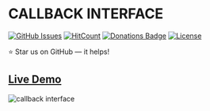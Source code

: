 # CALLBACK INTERFACE

[![GitHub Issues](https://img.shields.io/badge/contributions-welcome-brightgreen.svg?style=flat)](https://github.com/alikinvv/callback-interface/issues)  [![HitCount](http://hits.dwyl.com/alikinvv/callback-interface.svg)](http://hits.dwyl.com/alikinvv/callback-interface)  [![Donations Badge](https://yourdonation.rocks/images/badge.svg)](https://www.paypal.me/alikinvv)  [![License](https://img.shields.io/badge/license-MIT-blue.svg)](https://opensource.org/licenses/MIT)

:star: Star us on GitHub — it helps!

## [Live Demo](https://alikinvv.github.io/callback-interface/)

![callback interface](https://cdn.dribbble.com/users/1773016/screenshots/5735666/2.gif)
